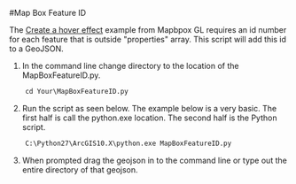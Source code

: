 #Map Box Feature ID

The [Create a hover effect](https://docs.mapbox.com/mapbox-gl-js/example/hover-styles/) example from Mapbpox GL requires an id number for each feature that is outside "properties" array. This script will add this id to a GeoJSON.

1. In the command line change directory to the location of the MapBoxFeatureID.py.

```python
    cd Your\MapBoxFeatureID.py
```

2. Run the script as seen below. The example below is a very basic. The first half is call the python.exe location. The second half is the Python script.

```python
    C:\Python27\ArcGIS10.X\python.exe MapBoxFeatureID.py
```

3. When prompted drag the geojson in to the command line or type out the entire directory of that geojson.
